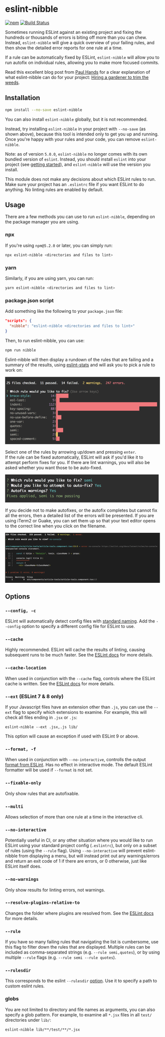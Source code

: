 # eslint-nibble

[![npm][npm-badge]][npm-badge-url]
[![Build Status][travis-badge]][travis-badge-url]

Sometimes running ESLint against an existing project and fixing the hundreds or thousands of errors is biting off more than you can chew.  
Instead, `eslint-nibble` will give a quick overview of your failing rules, and then show the detailed error reports for one rule at a time.

If a rule can be automatically fixed by ESLint, `eslint-nibble` will allow you to run autofix on individual rules, allowing you to make more focused commits.

Read this excellent blog post from [Paul Hands](https://github.com/paulhands) for a clear explanation of what eslint-nibble can do for your project: [Hiring a gardener to trim the weeds](https://medium.com/@paul.hands.phd/hiring-a-gardener-to-trim-the-weeds-adding-a-linter-halfway-through-building-an-application-194c527db151).

## Installation

```bash
npm install --no-save eslint-nibble
```

You can also install `eslint-nibble` globally, but it is not recommended.

Instead, try installing `eslint-nibble` in your project with `--no-save` (as shown above), because this tool is intended only to get you up and running. Once you're happy with your rules and your code, you can remove `eslint-nibble`.

Note: as of version `5.0.0`, `eslint-nibble` no longer comes with its own bundled version of `eslint`. Instead, you should install `eslint` into your project (see [getting started](https://eslint.org/docs/user-guide/getting-started)), and `eslint-nibble` will use the version you install.

This module does not make any decisions about which ESLint rules to run. Make sure your project has an `.eslintrc` file if you want ESLint to do anything. No linting rules are enabled by default.

## Usage

There are a few methods you can use to run `eslint-nibble`, depending on the package manager you are using.

### npx

If you're using `npm@5.2.0` or later, you can simply run:

```bash
npx eslint-nibble <directories and files to lint>
```

### yarn

Similarly, if you are using yarn, you can run:

```bash
yarn eslint-nibble <directories and files to lint>
```

### package.json script

Add something like the following to your `package.json` file:

```json
"scripts": {
  "nibble": "eslint-nibble <directories and files to lint>"
}
```

Then, to run eslint-nibble, you can use:

```bash
npm run nibble
```

Eslint-nibble will then display a rundown of the rules that are failing and a summary of the results,
using [eslint-stats](https://github.com/ganimomer/eslint-stats) and will ask you to pick a rule to work on:

![eslint-stats-screenshot](docs/eslint-stats-screenshot.png)

Select one of the rules by arrowing up/down and pressing `enter`.  
If the rule can be fixed automatically, ESLint will ask if you'd like it to attempt perform fixes for you.
If there are lint warnings, you will also be asked whether you want those to be auto-fixed.

<img src="docs/autofix-applied.png" width="500px"/>

If you decide not to make autofixes, or the autofix completes but cannot fix all the errors, then a detailed list of the errors will be presented.
If you are using iTerm2 or Guake, you can set them up so that your text editor opens to the correct line when you click on the filename.

![eslint-formatter-screenshot](docs/eslint-formatter-screenshot.png)

## Options

### `--config, -c`

ESLint will automatically detect config files with [standard naming](http://eslint.org/docs/user-guide/configuring#configuration-file-formats).
Add the `--config` option to specify a different config file for ESLint to use.

### `--cache`

Highly recommended. ESLint will cache the results of linting, causing subsequent runs to be much faster. See the
[ESLint docs](https://eslint.org/docs/user-guide/command-line-interface#--cache) for more details.

### `--cache-location`

When used in conjunction with the `--cache` flag, controls where the ESLint cache
is written. See the [ESLint docs](https://eslint.org/docs/user-guide/command-line-interface#--cache-location)
for more details.

### `--ext` (ESLint 7 & 8 only)

If your Javascript files have an extension other than `.js`, you can use the `--ext` flag to
specify which extensions to examine. For example, this will check all files ending in `.jsx` or `.js`:

```shell
eslint-nibble --ext .jsx,.js lib/
```

This option will cause an exception if used with ESLint 9 or above.

### `--format, -f`

When used in conjunction with `--no-interactive`, controlls the output [format from ESLint](https://eslint.org/docs/user-guide/formatters). Has no effect in interactive mode. The default ESLint formatter will be used if `--format` is not set.

### `--fixable-only`

Only show rules that are autofixable.

### `--multi`

Allows selection of more than one rule at a time in the interactive cli.

### `--no-interactive`

Potentially useful in CI, or any other situation where you would like to run ESLint using your standard project config (`.eslintrc`), but only on a subset of rules (using the `--rule` flag). Using `--no-interactive` will prevent eslint-nibble from displaying a menu, but will instead print out any warnings/errors and return an exit code of 1 if there are errors, or 0 otherwise, just like ESLint itself does.

### `--no-warnings`

Only show results for linting errors, not warnings.

### `--resolve-plugins-relative-to`

Changes the folder where plugins are resolved from. See the
[ESLint docs](https://eslint.org/docs/user-guide/command-line-interface#--resolve-plugins-relative-to)
for more details.

### `--rule`

If you have so many failing rules that navigating the list is cumbersome, use this flag to filter down
the rules that are displayed. Multiple rules can be included as comma-separated strings (e.g. `--rule semi,quotes`),
or by using multiple `--rule` flags (e.g. `--rule semi --rule quotes`).

### `--rulesdir`

This corresponds to the eslint `--rulesdir` [option](https://eslint.org/docs/user-guide/command-line-interface#-rulesdir). Use it to specify a path to custom eslint rules.

### globs

You are not limited to directory and file names as arguments, you can also specify a glob pattern.
For example, to examine all `*.jsx` files in all `test/` directories under `lib/`:

```shell
eslint-nibble lib/**/test/**/*.jsx
```

[npm-badge]: https://img.shields.io/npm/v/eslint-nibble.svg
[npm-badge-url]: https://www.npmjs.com/package/eslint-nibble
[travis-badge]: https://travis-ci.org/IanVS/eslint-nibble.svg?branch=master
[travis-badge-url]: https://travis-ci.org/IanVS/eslint-nibble
